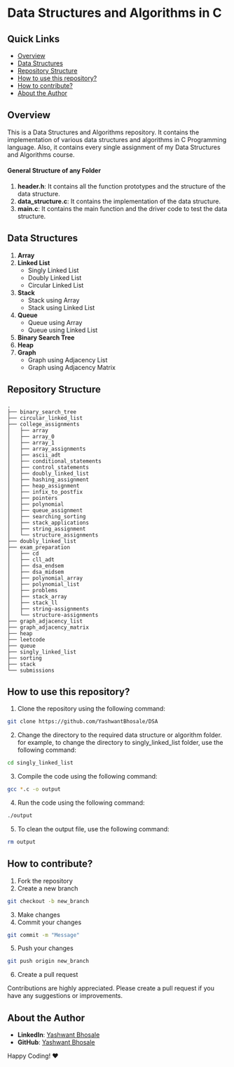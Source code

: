 # Data Structures and Algorithms in C

## Quick Links
- [Overview](#overview)
- [Data Structures](#data-structures)
- [Repository Structure](#repository-structure)
- [How to use this repository?](#how-to-use-this-repository)
- [How to contribute?](#how-to-contribute)
- [About the Author](#about-the-author)

## Overview
This is a Data Structures and Algorithms repository. It contains the implementation of various data structures and algorithms in C Programming language. Also, it contains every single assignment of my Data Structures and Algorithms course.

#### General Structure of any Folder
1. **header.h**: It contains all the function prototypes and the structure of the data structure.
2. **data_structure.c**: It contains the implementation of the data structure.
3. **main.c**: It contains the main function and the driver code to test the data structure.

## Data Structures
1. **Array**
2. **Linked List**
    - Singly Linked List
    - Doubly Linked List
    - Circular Linked List  
3. **Stack**
    - Stack using Array
    - Stack using Linked List
4. **Queue**
    - Queue using Array
    - Queue using Linked List
5. **Binary Search Tree**
6. **Heap**
7. **Graph**
    - Graph using Adjacency List
    - Graph using Adjacency Matrix

## Repository Structure
```
.
├── binary_search_tree
├── circular_linked_list
├── college_assignments
│   ├── array
│   ├── array_0
│   ├── array_1
│   ├── array_assignments
│   ├── ascii_adt
│   ├── conditional_statements
│   ├── control_statements
│   ├── doubly_linked_list
│   ├── hashing_assignment
│   ├── heap_assignment
│   ├── infix_to_postfix
│   ├── pointers
│   ├── polynomial
│   ├── queue_assignment
│   ├── searching_sorting
│   ├── stack_applications
│   ├── string_assignment
│   └── structure_assignments
├── doubly_linked_list
├── exam_preparation
│   ├── cd
│   ├── cll_adt
│   ├── dsa_endsem
│   ├── dsa_midsem
│   ├── polynomial_array
│   ├── polynomial_list
│   ├── problems
│   ├── stack_array
│   ├── stack_ll
│   ├── string-assignments
│   └── structure-assignments
├── graph_adjacency_list
├── graph_adjacency_matrix
├── heap
├── leetcode
├── queue
├── singly_linked_list
├── sorting
├── stack
└── submissions
```

## How to use this repository?
1. Clone the repository using the following command:
```bash
git clone https://github.com/YashwantBhosale/DSA
```
2. Change the directory to the required data structure or algorithm folder.
for example, to change the directory to singly_linked_list folder, use the following command:
```bash
cd singly_linked_list
```
3. Compile the code using the following command:
```bash
gcc *.c -o output
```
4. Run the code using the following command:
```bash
./output
```
5. To clean the output file, use the following command:
```bash
rm output
```

## How to contribute?

1. Fork the repository
2. Create a new branch
```bash
git checkout -b new_branch
```
3. Make changes
4. Commit your changes
```bash
git commit -m "Message"
```
5. Push your changes
```bash
git push origin new_branch
```
6. Create a pull request

Contributions are highly appreciated. Please create a pull request if you have any suggestions or improvements.

## About the Author
 - **LinkedIn**: [Yashwant Bhosale](https://www.linkedin.com/in/yashwant-bhosale-4ab062292/)
 - **GitHub**: [Yashwant Bhosale](https://www.linkedin.com/in/yashwant-bhosale-4ab062292/)
 
Happy Coding! :heart:
